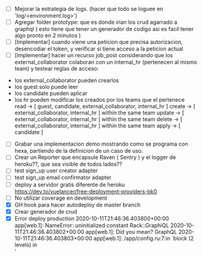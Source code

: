 - [ ] Mejorar la estrategia de logs. (hacer que todo se loguee en 'log/<environment.log>')
- [ ] Agregar folder prototype: que es donde irian los crud agarrado a graphql ( esto tiene que tener un generador de codigo asi es facil tener algo pronto en 2 minutos )
- [ ] [Implementar] cuando viene una peticion que precisa autorizacion, desencodiar el token, y verificar si tiene acceso a la peticion actual
- [ ] [Implementar] hacer un recurso job_post considerando que los external_collaborator colaboran con un internal_hr (pertenecen al mismo team)
      y testear reglas de acceso:

* los external_collaborator pueden crearlos
* los guest solo puede leer
* los candidate pueden aplicar
* los hr pueden modificar los creados por los teams que el pertenece
  read -> [ guest, candidate, external_collaborator, internal_hr ]
  create -> [ external_collaborator, internal_hr ] within the same team
  update -> [ external_collaborator, internal_hr ] within the same team
  delete -> [ external_collaborator, internal_hr ] within the same team
  apply -> [ candidate ]

- [ ] Grabar una implementacion demo mostrando como se programa con hexa, partiendo de la definicion de un caso de uso.
- [ ] Crear un Reporter que encapsule Raven ( Sentry ) y el logger de heroku??, que sea visible de todos lados??
- [ ] test sign_up user creator adapter
- [ ] test sign_up email confirmator adapter
- [ ] deploy a servidor gratis diferente de heroku https://dev.to/vuelancer/free-deployment-providers-bk0
- [ ] No utilizar coverage en development
- [X] GH hook para hacer autodeploy de master branch
- [X] Crear generador de crud
- [X] Error deploy production
      2020-10-11T21:46:36.403800+00:00 app[web.1]: NameError: uninitialized constant Rack::GraphiQL
      2020-10-11T21:46:36.403802+00:00 app[web.1]: Did you mean? GraphQL
      2020-10-11T21:46:36.403803+00:00 app[web.1]: /app/config.ru:7:in `block (2 levels) in <main>'
